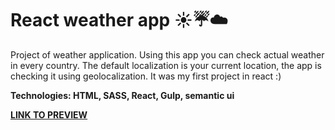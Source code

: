 # React weather app :sunny::umbrella::cloud:

Project of weather application. Using this app you can check actual weather in every country.
The default localization is your current location, the app is checking it using geolocalization.
It was my first project in react :)

**Technologies: HTML, SASS, React, Gulp, semantic ui**

<a href="https://karminkarmen.github.io/REACT-weather-app/">**LINK TO PREVIEW**</a>
 
